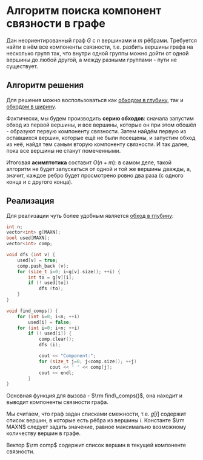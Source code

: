 # Алгоритм поиска компонент связности в графе

Дан неориентированный граф $G$ с $n$ вершинами и $m$ рёбрами. Требуется найти в нём все компоненты связности, т.е. разбить вершины графа на несколько групп так, что внутри одной группы можно дойти от одной вершины до любой другой, а между разными группами - пути не существует.

## Алгоритм решения

Для решения можно воспользоваться как [обходом в глубину](dfs), так и [обходом в ширину](bfs).

Фактически, мы будем производить **серию обходов**: сначала запустим обход из первой вершины, и все вершины, которые он при этом обошёл - образуют первую компоненту связности. Затем найдём первую из оставшихся вершин, которые ещё не были посещены, и запустим обход из неё, найдя тем самым вторую компоненту связности. И так далее, пока все вершины не станут помеченными.

Итоговая **асимптотика** составит $O(n + m)$: в самом деле, такой алгоритм не будет запускаться от одной и той же вершины дважды, а, значит, каждое ребро будет просмотрено ровно два раза (с одного конца и с другого конца).

## Реализация

Для реализации чуть более удобным является [обход в глубину](dfs):

<!--- TODO: specify code snippet id -->
``` cpp
int n;
vector<int> g[MAXN];
bool used[MAXN];
vector<int> comp;

void dfs (int v) {
    used[v] = true;
    comp.push_back (v);
    for (size_t i=0; i<g[v].size(); ++i) {
        int to = g[v][i];
        if (! used[to])
            dfs (to);
    }
}

void find_comps() {
    for (int i=0; i<n; ++i)
        used[i] = false;
    for (int i=0; i<n; ++i)
        if (! used[i]) {
            comp.clear();
            dfs (i);

            cout << "Component:";
            for (size_t j=0; j<comp.size(); ++j)
                cout << ' ' << comp[j];
            cout << endl;
        }
}
```

Основная функция для вызова - $\rm find\_comps()$, она находит и выводит компоненты связности графа.

Мы считаем, что граф задан списками смежности, т.е. $g[i]$ содержит список вершин, в которые есть рёбра из вершины $i$. Константе $\rm MAXN$ следует задать значение, равное максимально возможному количеству вершин в графе.

Вектор $\rm comp$ содержит список вершин в текущей компоненте связности.
